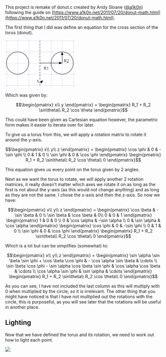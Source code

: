 This project is remake of donut.c created by Andy Sloane ([@a1k0n](https://github.com/a1k0n)) following the guide on [https://www.a1k0n.net/2011/07/20/donut-math.html](https://www.a1k0n.net/2011/07/20/donut-math.html). 

The first thing that I did was define an equation for the cross section of the torus (donut).

![](/images/cross_section.png)


Which was given by:
```math
\begin{pmatrix}
x\\
y
\end{pmatrix}
=
\begin{pmatrix}
R_1 + R_2 \sin\theta\\
R_2 \cos \theta
\end{pmatrix}
```

This could have been given as Cartesian equation however, the parametric form makes it easier to iterate over for later.

To give us a torus from this, we will apply a rotation matrix to rotate it around the y-axis.
```math
\begin{pmatrix}
x\\
y\\
z
\end{pmatrix}
=
\begin{pmatrix}
\cos \phi & 0 & -\sin \phi \\
0 & 1 & 0 \\
\sin \phi & 0 & \cos \phi
\end{pmatrix}
\begin{pmatrix}
R_1 + R_2 \sin\theta\\
R_2 \cos \theta\\
0
\end{pmatrix}
```
This equation gives us every point on the torus given by 2 angles.

Next as we want the torus to rotate, we will apply another 2 rotation matrices, it really doesn't matter which axes we rotate it on as long as the first is not about the y-axis (as this would not change anything) and as long as they are not the same. I chose the x-axis and then the z-axis. So now we have:
```math
\begin{pmatrix}
x\\
y\\
z
\end{pmatrix}
=
\begin{pmatrix}
\cos \beta & -\sin \beta & 0 \\
\sin \beta & \cos \beta & 0\\
0 & 0 & 1 
\end{pmatrix}
\begin{pmatrix}
1 & 0 & 0 \\
0 & \cos \alpha & -\sin \alpha \\
0 & \sin \alpha & \cos \alpha 
\end{pmatrix}
\begin{pmatrix}
\cos \phi & 0 & -\sin \phi \\
0 & 1 & 0 \\
\sin \phi & 0 & \cos \phi
\end{pmatrix}
\begin{pmatrix}
R_1 + R_2 \sin\theta\\
R_2 \cos \theta\\
0
\end{pmatrix}
```

Which is a lot but can be simplifies (somewhat) to:
```math
\begin{pmatrix}
x\\
y\\
z
\end{pmatrix}
=
\begin{pmatrix}
\sin \alpha \sin \beta \sin \phi + \cos \beta \cos \phi & - \cos \alpha \sin \beta & \cdots \\
\sin \beta \cos \phi - \sin \alpha \cos \beta \sin \phi & \cos \alpha \cos \beta & \cdots \\
\cos \alpha \sin \phi & \sin \alpha & \cdots 
\end{pmatrix}
\begin{pmatrix}
R_1 + R_2 \sin\theta\\
R_2 \cos \theta\\
0
\end{pmatrix}
```

As you can see, I have not included the last column as this will multiply with 0 when multiplied by the circle, so it is irrelevant. The other thing that you might have noticed is that I have not multiplied out the rotations with the circle, this is purposeful, as you will see later that the rotations will be useful in another place.

## Lighting
Now that we have defined the torus and its rotation, we need to work out how to light each point.





![](https://www.a1k0n.net/img/perspective.png)


